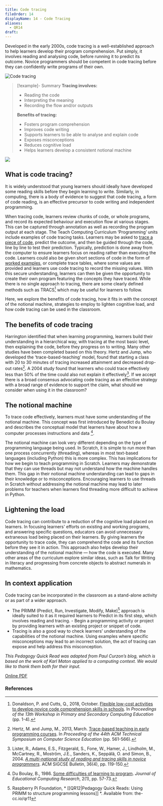 ```yaml
---
title: Code tracing
fileOrder: 14
displayName: 14 - Code Tracing
aliases:
  - QR14
draft:
---
```


Developed in the early 2000s, code tracing is a well-established approach to help learners develop their program comprehension. Put simply, it involves reading and analysing code, before running it to predict its outcome. Novice programmers should be competent in code tracing before they can confidently write programs of their own.

![Code tracing](../assets/img/quickreads/QR14_1_Code_Tracing.svg)

> [!example]- Summary
> **Tracing involves:**
> 
> - Reading the code
> - Interpreting the meaning
> - Recording the flow and/or outputs
> 
> **Benefits of tracing:**
> - Fosters program comprehension
> - Improves code writing
> - Supports learners to be able to analyse and explain code
> - Exposes misconceptions
> - Reduces cognitive load
> - Helps learners develop a consistent notional machine

![](../assets/img/quickreads/QR14_2_Code_Tracing.svg)

## What is code tracing?

It is widely understood that young learners should ideally have developed some reading skills before they begin learning to write. Similarly, in computing, there is a body of evidence to suggest that code tracing, a form of code reading, is an effective precursor to code writing and independent programming.
 
 When tracing code, learners review chunks of code, or whole programs, and record its expected behaviour and execution flow at various stages. This can be captured through annotation as well as recording the program output at each stage. The Teach Computing Curriculum ‘Programming’ units include examples of code tracing tasks. Learners may be asked to [trace a piece of code](http://the-cc.io/qr14_3), predict the outcome, and then be guided through the code, line by line to test their prediction. Typically, prediction is done away from the computer to ensure learners focus on reading rather than executing the code. Learners could also be given short sections of code in the form of [worked examples](http://the-cc.io/qr14_4), or complete trace tables, where some values are provided and learners use code tracing to record the missing values. With this secure understanding, learners can then be given the opportunity to create their own program featuring the concepts they have traced. While there is no single approach to tracing, there are some clearly defined methods such as TRACS[^1] which may be useful for learners to follow.
 
 Here, we explore the benefits of code tracing, how it fits in with the concept of the notional machine, strategies to employ to lighten cognitive load, and how code tracing can be used in the classroom.

## The benefits of code tracing

Harrington identified that when learning programming, learners build their understanding in a hierarchical way, with tracing at the most basic level, then explaining the code, before they progress on to writing. Many other studies have been completed based on this theory. Hertz and Jump, who developed the ‘trace-based-teaching’ model, found that starting a class with 20 to 30 minutes of tracing increased attainment and decreased drop-out rates[^2]. A 2004 study found that learners who could trace effectively less than 50% of the time could also not explain it effectively[^3]. If we accept there is a broad consensus advocating code tracing as an effective strategy with a broad range of evidence to support the claim, what should we consider when using it in the classroom?

## The notional machine

To trace code effectively, learners must have some understanding of the notional machine. This concept was first introduced by Benedict du Boulay and describes the conceptual model that learners have about how a computer processes instructions and data [^4].

 The notional machine can look very different depending on the type of programming language being used. In Scratch, it is simple to run more than one process concurrently (threading), whereas in most text-based languages (including Python) this is more complex. This has implications for how we begin to teach programming in Scratch. Learners may demonstrate that they can use threads but may not understand how the machine handles them. This gap in their notional machine understanding can lead to gaps in their knowledge or to misconceptions.  Encouraging learners to use threads in Scratch without addressing the notional machine may lead to later problems for teachers when learners find threading more difficult to achieve in Python.

## Lightening the load

Code tracing can contribute to a reduction of the cognitive load placed on learners.
 In focusing learners' efforts on existing and working programs, and answering specific questions, educators can avoid unnecessary extraneous load being placed on their learners. By giving learners the opportunity to trace code, they can comprehend the code and its function before they see it in action. This approach also helps develop their understanding of the notional machine — how the code is executed. Many other areas of the curriculum explore similar ideas, such as Talk for Writing in literacy and progressing from concrete objects to abstract
 numerals in mathematics.
 
## In context application

Code tracing can be incorporated in the classroom as a stand-alone activity or as part of a wider approach. 

- The PRIMM (Predict, Run, Investigate, Modify, Make)[^5] approach is ideally suited to it as it required learners to Predict in its first step, which involves reading and tracing. - Begin a programming activity or project by providing learners with an existing project or snippet of code. 
- Tracing is also a good way to check learners’ understanding of the capabilities of the notional machine. Using examples where specific misconceptions may lead to an incorrect solution, the act of tracing can expose and help address this misconception.

*This Pedagogy Quick Read was adapted from Paul Curzon’s blog, which is based on the work of Karl Maton applied to a computing context. We would like to thank them both for their input.*

[Online PDF](https://the-cc.io/qr14)

### References

 [^1]: Donaldson, P. and Cutts, Q., 2018, October. [Flexible low-cost activities to develop novice code comprehension skills in schools](http://the-cc.io/qr14_6). In *Proceedings of the 13th Workshop in Primary and Secondary Computing Education* (pp. 1-4).
 [^2]: Hertz, M. and Jump, M., 2013, March. [Trace-based teaching in early programming courses](http://the-cc.io/qr14_7). In *Proceeding of the 44th ACM Technical Symposium on Computer Science Education* (pp. 561-566).
 [^3]: Lister, R., Adams, E.S., Fitzgerald, S., Fone, W., Hamer, J., Lindholm, M., McCartney, R., Moström, J.E., Sanders, K., Seppälä, O. and Simon, B., 2004. *[A multi-national study of reading and tracing skills in novice programmers](http://the-cc.io/qr14_8)*. ACM SIGCSE Bulletin, 36(4), pp. 119-150.
 [^4]: Du Boulay, B., 1986. [Some difficulties of learning to program](http://the-cc.io/qr14_9). *Journal of Educational Computing Research*, 2(1), pp. 57-73.
 [^5]: Raspberry Pi Foundation, * [[QR12|Pedagogy Quick Reads: Using PRIMM to structure programming lessons]] *. Available from: the-cc.io/qr11


